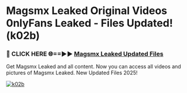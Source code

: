# Magsmx Leaked Original Videos 0nlyFans Leaked - Files Updated! (k02b)

<h3>🔴 CLICK HERE 🌐==►► <a href="https://hetstrat.blog/NMqPAm" rel="nofollow">Magsmx Leaked Updated Files</a></h3>

Get Magsmx Leaked and all content. Now you can access all videos and pictures of Magsmx Leaked. New Updated Files 2025!

[![k02b](https://i.imgur.com/K7sEzmb.gif)](https://hetstrat.blog/NMqPAm)
